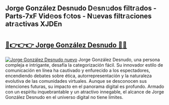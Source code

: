 ## Jorge González Desnudo D𝚎sn𝚞dos filtr𝚊dos - Parts-7xF Vid𝚎os f𝚘tos - N𝚞evas filtr𝚊ciones atr𝚊ctivas XJDEn

# <h2><a href="http://mb9h84.tromn.icu/?c=Jorge+Gonz%c3%a1lez+Desnudo">🔗👉👉👉 Jorge González Desnudo 🔗🔗</a></h2>

[![Jorge González Desnudo nuevo](https://i.imgur.com/pEAQMta.gif)](http://mb9h84.tromn.icu/?c=Jorge+Gonz%c3%a1lez+Desnudo)
Jorge González Desnudo, una persona compleja e intrigante, desafía la categorización fácil. Su innovador estilo de comunicación en línea ha cautivado y enfurecido a los espectadores, encendiendo debates sobre ética, autorrepresentación y la naturaleza evolutiva de las comunidades virtuales. Aunque se desconocen sus intenciones futuras, su impacto en el panorama digital es profundo. Armado con un espíritu inquebrantable y un atractivo innegable, el alcance de Jorge González Desnudo en el universo digital no tiene límites.
